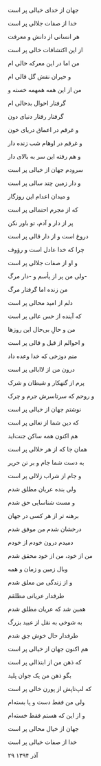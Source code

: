 <!-- 
.. title: خیالات تودرتو
.. slug: khialate_too_dar_too
.. date: 2015-12-20 21:25:11 UTC
.. tags: غزل‌واره
.. category: 
.. link: 
.. description: 
.. type: text
-->

جهان از خدای خیالی پر است

خدا از صفات جلالی پر است

هر انسانی از دانش و معرفت

از این اکتشافات خالی پر است

من اما در این معرکه خالی ام

و حیران نقش گل قالی ام

من از این همه همهمه خسته و

گرفتار احوال بدحالی ام

گرفتار رفتار دنیای دون

و غرقم در اعماق دریای خون

و غرقم در اوهام شب زنده دار

و هم رفته این سر به بالای دار

سرودم جهان از خیالی پر است

و دار زمین چند سالی پر است

و میدان اعدام این روزگار

که از مجرم احتمالی پر است

پر از دار و آدم، تو باور نکن

دروغ است و از دار قالی پر است

چرا که خدا عادل است و رؤوف

و او از صفات جلالی پر است

ولی من پر از یأسم و -دار مرگ-

من زنده اما گرفتار مرگ

دلم از امید محالی پر است

که آینده از حس عالی پر است

من و حالِ بی‌حال این روزها

و احوالم از قیل و قالی پر است

منم دوزخی که خدا وعده داد

درون من از لاابالی پر است

پرم از گنهکار و شیطان و شرک

و روحم که سرتاسرش جرم و چرک

نوشتم جهان از خیالی پر است

که دین شما از تعالی پر است

هم اکنون همه ساکن جنت‌اید

همان جا که از هر حلالی پر است

به دست شما جام و بر تن حریر

و جام از شراب زلالی پر است

ولی بنده عریان مطلق شدم

و مست شناسایی حق شدم

برهنه تر از هر کسی در جهان

درخشان شدم من موفق شدم

دمیدم درون خودم از خودم

من از خود، من از خود محقق شدم

وبال زمین و زمان و همه

و از زندگی من معلق شدم

طرفدار عریانی مطلقم

همین شد که عریان مطلق شدم

به شوخی به نقل از عبید بزرگ

طرفدار حال خوش جق شدم

هم اکنون جهان از خیالی پر است

که ذهن من از ابتذالی پر است

بگو ذهن من یک جوان پلید

که لپ‌تاپش از پورن خالی پر است

ولی من فقط دست و پا بسته‌ام

و از این که هستم فقط خسته‌ام

جهان از خیال محالی پر است

خدا از صفات خیالی پر است

۲۹ آذر ۱۳۹۴